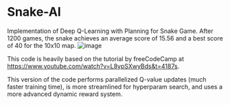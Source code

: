 # Snake-AI
Implementation of Deep Q-Learning with Planning for Snake Game. After 1200 games, the snake achieves an average score of 15.56 and a best score of 40 for the 10x10 map.
![image](https://github.com/xuanvietchu/Snake-AI/assets/38886630/74625b4a-b4ba-4497-b9ff-9e996d22d37b)

This code is heavily based on the tutorial by freeCodeCamp at https://www.youtube.com/watch?v=L8ypSXwyBds&t=4187s.

This version of the code performs parallelized Q-value updates (much faster training time), is more streamlined for hyperparam search, and uses a more advanced dynamic reward system.  


